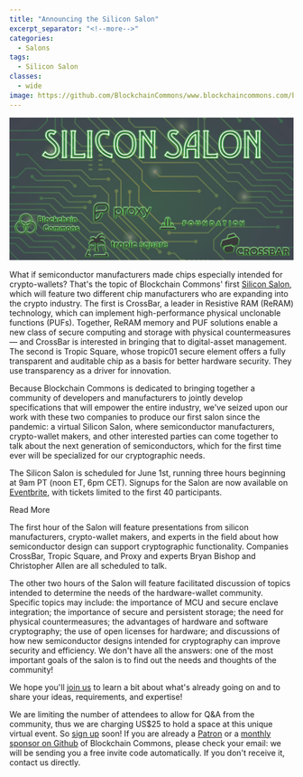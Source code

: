 ```yaml
---
title: "Announcing the Silicon Salon"
excerpt_separator: "<!--more-->"
categories:
  - Salons
tags:
  - Silicon Salon
classes:
  - wide
image: https://github.com/BlockchainCommons/www.blockchaincommons.com/blob/master/images/silicon-salon.jpg
---
```


![](https://raw.githubusercontent.com/BlockchainCommons/www.blockchaincommons.com/master/images/silicon-salon.jpg)

What if semiconductor manufacturers made chips especially intended for crypto-wallets? That's the topic of Blockchain Commons' first [Silicon Salon](https://www.eventbrite.com/e/silicon-salon-hosted-by-blockchain-commons-tickets-338323152657), which will feature two different chip manufacturers who are expanding into the crypto industry. The first is CrossBar, a leader in Resistive RAM (ReRAM) technology, which can implement high-performance physical unclonable functions (PUFs). Together, ReRAM memory and PUF solutions enable a new class of secure computing and storage with physical countermeasures — and CrossBar is interested in bringing that to digital-asset management. The second is Tropic Square, whose tropic01 secure element offers a fully transparent and auditable chip as a basis for better hardware security. They use transparency as a driver for innovation.

Because Blockchain Commons is dedicated to bringing together a community of developers and manufacturers to jointly develop specifications that will empower the entire industry, we've seized upon our work with these two companies to produce our first salon since the pandemic: a virtual Silicon Salon, where semiconductor manufacturers, crypto-wallet makers, and other interested parties can come together to talk about the next generation of semiconductors, which for the first time ever will be specialized for our cryptographic needs.

The Silicon Salon is scheduled for June 1st, running three hours beginning at 9am PT (noon ET, 6pm CET). Signups for the Salon are now available on [Eventbrite](https://www.eventbrite.com/e/silicon-salon-hosted-by-blockchain-commons-tickets-338323152657), with tickets limited to the first 40 participants. 

<div class="bold--excerpt--node">Read More</div>

<!--more-->

The first hour of the Salon will feature presentations from silicon manufacturers, crypto-wallet makers, and experts in the field about how semiconductor design can support cryptographic functionality. Companies CrossBar, Tropic Square, and Proxy and experts Bryan Bishop and Christopher Allen are all scheduled to talk.

The other two hours of the Salon will feature facilitated discussion of topics intended to determine the needs of the hardware-wallet community. Specific topics may include: the importance of MCU and secure enclave integration; the importance of secure and persistent storage; the need for physical countermeasures; the advantages of hardware and software cryptography; the use of open licenses for hardware; and discussions of how new semiconductor designs intended for cryptography can improve security and efficiency. We don't have all the answers: one of the most important goals of the salon is to find out the needs and thoughts of the community!

We hope you'll [join us](https://www.eventbrite.com/e/silicon-salon-hosted-by-blockchain-commons-tickets-338323152657) to learn a bit about what's already going on and to share your ideas, requirements, and expertise!

We are limiting the number of attendees to allow for Q&A from the community, thus we are charging US$25 to hold a space at this unique virtual event. So [sign up](https://www.eventbrite.com/e/silicon-salon-hosted-by-blockchain-commons-tickets-338323152657) soon! If you are already a [Patron](https://www.blockchaincommons.com/sponsors.html) or a [monthly sponsor on Github](https://github.com/sponsors/BlockchainCommons) of Blockchain Commons, please check your email: we will be sending you a free invite code automatically. If you don't receive it, contact us directly.
